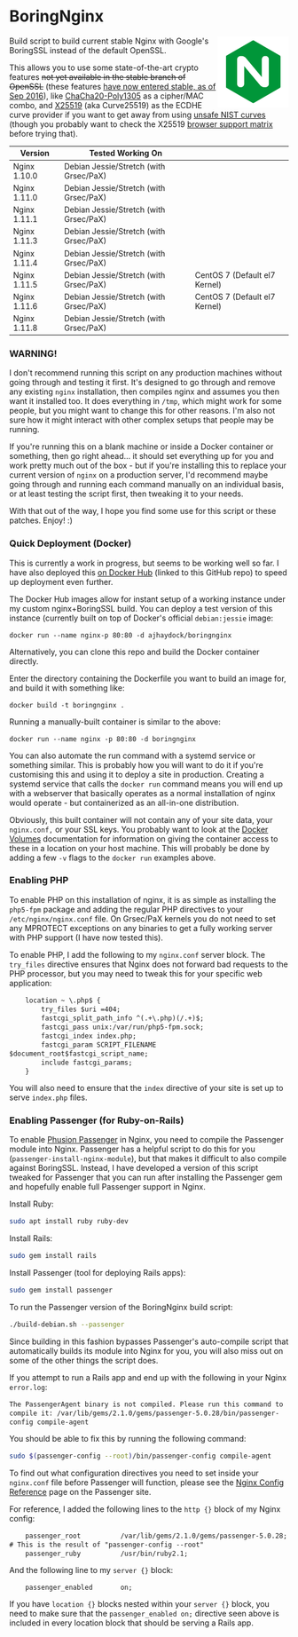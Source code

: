 BoringNginx
=========
<img align="right" src="https://raw.githubusercontent.com/ajhaydock/BoringNginx/master/nginx.png" alt="Nginx Logo" title="Nginx">

Build script to build current stable Nginx with Google's BoringSSL instead of the default OpenSSL.

This allows you to use some state-of-the-art crypto features ~~not yet available in the stable branch of OpenSSL~~ (these features [have now entered stable, as of Sep 2016](https://www.openssl.org/news/newslog.html)), like [ChaCha20-Poly1305](https://boringssl.googlesource.com/boringssl/+/de0b2026841c34193cacf5c97646b38439e13200) as a cipher/MAC combo, and [X25519](https://boringssl.googlesource.com/boringssl/+/4fb0dc4b031df7c9ac9d91fc34536e4e08b35d6a) (aka Curve25519) as the ECDHE curve provider if you want to get away from using [unsafe NIST curves](https://safecurves.cr.yp.to/) (though you probably want to check the X25519 [browser support matrix](https://www.chromestatus.com/feature/5682529109540864) before trying that).

| Version      | Tested Working On                      |                               |
|--------------|----------------------------------------|-------------------------------|
| Nginx 1.10.0 | Debian Jessie/Stretch (with Grsec/PaX) |                               |
| Nginx 1.11.0 | Debian Jessie/Stretch (with Grsec/PaX) |                               |
| Nginx 1.11.1 | Debian Jessie/Stretch (with Grsec/PaX) |                               |
| Nginx 1.11.3 | Debian Jessie/Stretch (with Grsec/PaX) |                               |
| Nginx 1.11.4 | Debian Jessie/Stretch (with Grsec/PaX) |                               |
| Nginx 1.11.5 | Debian Jessie/Stretch (with Grsec/PaX) | CentOS 7 (Default el7 Kernel) |
| Nginx 1.11.6 | Debian Jessie/Stretch (with Grsec/PaX) | CentOS 7 (Default el7 Kernel) |
| Nginx 1.11.8 | Debian Jessie/Stretch (with Grsec/PaX) |                               |

### WARNING!
I don't recommend running this script on any production machines without going through and testing it first. It's designed to go through and remove any existing `nginx` installation, then compiles nginx and assumes you then want it installed too. It does everything in `/tmp`, which might work for some people, but you might want to change this for other reasons. I'm also not sure how it might interact with other complex setups that people may be running.

If you're running this on a blank machine or inside a Docker container or something, then go right ahead... it should set everything up for you and work pretty much out of the box - but if you're installing this to replace your current version of `nginx` on a production server, I'd recommend maybe going through and running each command manually on an individual basis, or at least testing the script first, then tweaking it to your needs.

With that out of the way, I hope you find some use for this script or these patches. Enjoy! :)

### Quick Deployment (Docker)
This is currently a work in progress, but seems to be working well so far. I have also deployed this [on Docker Hub](https://hub.docker.com/r/ajhaydock/boringnginx/) (linked to this GitHub repo) to speed up deployment even further.

The Docker Hub images allow for instant setup of a working instance under my custom nginx+BoringSSL build. You can deploy a test version of this instance (currently built on top of Docker's official `debian:jessie` image:
```
docker run --name nginx-p 80:80 -d ajhaydock/boringnginx
```

Alternatively, you can clone this repo and build the Docker container directly.

Enter the directory containing the Dockerfile you want to build an image for, and build it with something like:
```
docker build -t boringnginx .
```

Running a manually-built container is similar to the above:
```
docker run --name nginx -p 80:80 -d boringnginx
```

You can also automate the run command with a systemd service or something similar. This is probably how you will want to do it if you're customising this and using it to deploy a site in production. Creating a systemd service that calls the `docker run` command means you will end up with a webserver that basically operates as a normal installation of nginx would operate - but containerized as an all-in-one distribution.

Obviously, this built container will not contain any of your site data, your `nginx.conf,` or your SSL keys. You probably want to look at the [Docker Volumes](https://docs.docker.com/engine/tutorials/dockervolumes/) documentation for information on giving the container access to these in a location on your host machine. This will probably be done by adding a few `-v` flags to the `docker run` examples above.

### Enabling PHP
To enable PHP on this installation of nginx, it is as simple as installing the `php5-fpm` package and adding the regular PHP directives to your `/etc/nginx/nginx.conf` file. On Grsec/PaX kernels you do not need to set any MPROTECT exceptions on any binaries to get a fully working server with PHP support (I have now tested this).

To enable PHP, I add the following to my `nginx.conf` server block. The `try_files` directive ensures that Nginx does not forward bad requests to the PHP processor, but you may need to tweak this for your specific web application:
```nginx
	location ~ \.php$ {
		try_files $uri =404;
		fastcgi_split_path_info ^(.+\.php)(/.+)$;
		fastcgi_pass unix:/var/run/php5-fpm.sock;
		fastcgi_index index.php;
		fastcgi_param SCRIPT_FILENAME $document_root$fastcgi_script_name;
		include fastcgi_params;
	}
```

You will also need to ensure that the `index` directive of your site is set up to serve `index.php` files.

### Enabling Passenger (for Ruby-on-Rails)
To enable [Phusion Passenger](https://www.phusionpassenger.com/) in Nginx, you need to compile the Passenger module into Nginx. Passenger has a helpful script to do this for you (`passenger-install-nginx-module`), but that makes it difficult to also compile against BoringSSL. Instead, I have developed a version of this script tweaked for Passenger that you can run after installing the Passenger gem and hopefully enable full Passenger support in Nginx.

Install Ruby:
```bash
sudo apt install ruby ruby-dev
```

Install Rails:
```bash
sudo gem install rails
```

Install Passenger (tool for deploying Rails apps):
```bash
sudo gem install passenger
```

To run the Passenger version of the BoringNginx build script:
```bash
./build-debian.sh --passenger
```

Since building in this fashion bypasses Passenger's auto-compile script that automatically builds its module into Nginx for you, you will also miss out on some of the other things the script does.

If you attempt to run a Rails app and end up with the following in your Nginx `error.log`:
```
The PassengerAgent binary is not compiled. Please run this command to compile it: /var/lib/gems/2.1.0/gems/passenger-5.0.28/bin/passenger-config compile-agent
```

You should be able to fix this by running the following command:
```bash
sudo $(passenger-config --root)/bin/passenger-config compile-agent
```

To find out what configuration directives you need to set inside your `nginx.conf` file before Passenger will function, please see the [Nginx Config Reference](https://www.phusionpassenger.com/library/config/nginx/reference/) page on the Passenger site.

For reference, I added the following lines to the `http {}` block of my Nginx config:
```nginx
	passenger_root			/var/lib/gems/2.1.0/gems/passenger-5.0.28; # This is the result of "passenger-config --root"
	passenger_ruby			/usr/bin/ruby2.1;
```

And the following line to my `server {}` block:
```nginx
	passenger_enabled		on;
```

If you have `location {}` blocks nested within your `server {}` block, you need to make sure that the `passenger_enabled on;` directive seen above is included in every location block that should be serving a Rails app.
